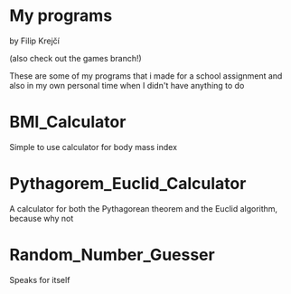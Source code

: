 # My programs
by Filip Krejčí

(also check out the games branch!)

These are some of my programs that i made for a school assignment and also in my own personal time when I didn't have anything to do

# BMI_Calculator
Simple to use calculator for body mass index

# Pythagorem_Euclid_Calculator
A calculator for both the Pythagorean theorem and the Euclid algorithm, because why not

# Random_Number_Guesser
Speaks for itself
